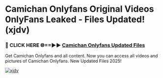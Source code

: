 # Camichan Onlyfans Original Videos 0nlyFans Leaked - Files Updated! (xjdv)

<h3>🔴 CLICK HERE 🌐==►► <a href="https://tinyurl.com/2jnfzry5" rel="nofollow">Camichan Onlyfans Updated Files</a></h3>

Get Camichan Onlyfans and all content. Now you can access all videos and pictures of Camichan Onlyfans. New Updated Files 2025!

[![xjdv](https://i.imgur.com/GyGTBgg.gif)](https://tinyurl.com/2jnfzry5)
